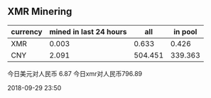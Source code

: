 ## XMR Minering

|currency|mined in last 24 hours|all|in pool|
|---|---|---|---|
|XMR|0.003|0.633|0.426|
|CNY|2.091|504.451|339.363|

今日美元对人民币 6.87	今日xmr对人民币796.89


2018-09-29 23:50